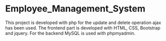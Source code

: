 # Employee_Management_System
This project is developed with php for the update and delete operation ajax has been used. The frontend part is developed with HTML, CSS, Bootstrap and jquery. For the backend MySQL is used with phpmyadmin.
